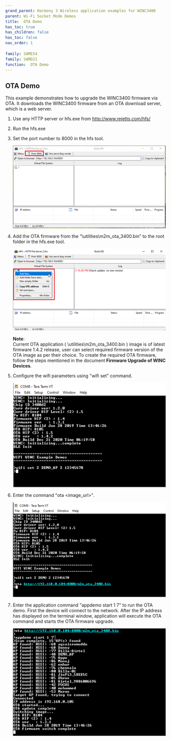 ```yaml
---
grand_parent: Harmony 3 Wireless application examples for WINC3400
parent: Wi-Fi Socket Mode Demos
title:  OTA Demo
has_toc: true
has_children: false
has_toc: false
nav_order: 1

family: SAME54
family: SAMD21
function:  OTA Demo
---	
```


## OTA Demo<a name="otademo"></a>
This example demonstrates how to upgrade the WINC3400 firmware via OTA. It downloads the WINC3400 firmware from an OTA download server, which is a web server. 

1. Use any HTTP server or hfs.exe from http://www.rejetto.com/hfs/

2. Run the hfs.exe

3. Set the port number to 8000 in the hfs tool.

	![](images/hfs_set_port.png)

4. Add the OTA firmware from the “\utilities\m2m_ota_3400.bin” to the root folder in the hfs.exe tool.

	![](images/hfs_add_file_path.png)	

	**Note**:<br>
	Current OTA application ( \utilities\m2m_ota_3400.bin ) image is of latest firmware 1.4.2 release, user can select required firmware version of the OTA image as per their choice. To create the required OTA firmware, follow the steps mentioned in the document **Firmware Upgrade of WINC Devices**.

5. Configure the wifi parameters using "wifi set" command.

	![](images/ping_demo_config.png)

6. Enter the command "ota \<image_url\>". 

	![](images/ota_url.png)

7. Enter the application command "appdemo start 1 7" to run the OTA demo. First the device will connect to the network. After the IP address has displayed on the terminal window, application will execute the OTA command and starts the OTA firmware upgrade.

	![](images/ota_console.png)

